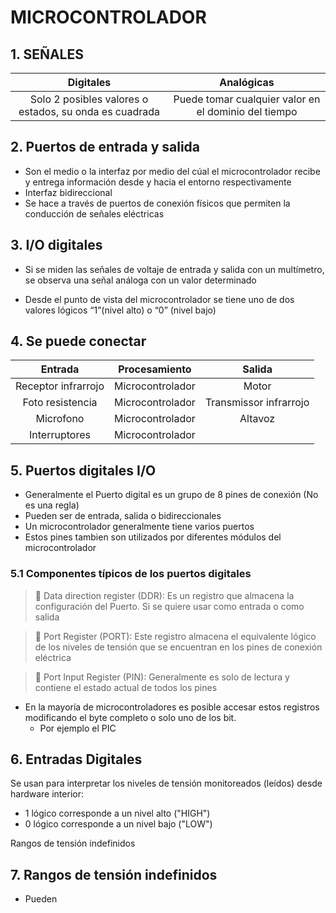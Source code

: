 # MICROCONTROLADOR 

## 1. SEÑALES

|                        Digitales                       |                       Analógicas                      |
|:------------------------------------------------------:|:-----------------------------------------------------:|
| Solo 2 posibles valores o estados, su onda es cuadrada | Puede tomar cualquier valor en  el dominio del tiempo |

## 2. Puertos de entrada y salida

- Son el medio o la interfaz por medio del cúal el microcontrolador recibe y entrega información desde y hacia el entorno respectivamente
- Interfaz bidireccional
- Se hace a través de puertos de conexión físicos que permiten la conducción de señales eléctricas

## 3. I/O digitales

- Si se miden las señales de voltaje de entrada y salida con un multímetro, se observa una señal análoga con un valor determinado
  
- Desde el punto de vista del microcontrolador se tiene uno de dos valores lógicos “1”(nivel alto) o “0” (nivel bajo)

## 4. Se puede conectar

|       Entrada       | Procesamiento    |         Salida         |
|:-------------------:|------------------|:----------------------:|
| Receptor infrarrojo | Microcontrolador |         Motor          |
|   Foto resistencia  | Microcontrolador | Transmissor infrarrojo |
|      Microfono      | Microcontrolador |         Altavoz        |
|    Interruptores    | Microcontrolador |                        |

## 5. Puertos digitales I/O

- Generalmente el Puerto digital es un grupo de 8 pines de conexión (No es una regla)
- Pueden ser de entrada, salida o bidireccionales
- Un microcontrolador generalmente tiene varios puertos
- Estos pines tambien son utilizados por diferentes módulos del microcontrolador

### 5.1 Componentes típicos de los puertos digitales

>  🔑 Data direction register (DDR): Es un registro que almacena la configuración del Puerto. Si se quiere usar como entrada o como salida

>  🔑 Port Register (PORT): Este registro almacena el equivalente lógico de los niveles de tensión que se encuentran en los pines de conexión eléctrica

>  🔑 Port Input Register (PIN): Generalmente es solo de lectura y contiene el estado actual de todos los pines

  - En la mayoría de microcontroladores es posible accesar
  estos registros modificando el byte completo o solo uno
  de los bit. 
    - Por ejemplo el PIC

## 6. Entradas Digitales

Se usan para interpretar los niveles de tensión monitoreados (leídos) desde hardware interior: 
  - 1 lógico corresponde a un nivel alto ("HIGH")
  - 0 lógico corresponde a un nivel bajo ("LOW")

Rangos de tensión indefinidos 

## 7. Rangos de tensión indefinidos 

- Pueden 

